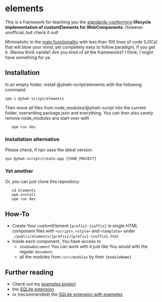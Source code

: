 # elements
This is a framework for teaching you the [standards-conforming](https://developer.mozilla.org/en-US/docs/Web/API/Web_components) **lifecycle implementation of customElements for WebComponents**. However unofficial, but check it out!

Minimalistic in the [main functionality](https://github.com/yhwh-script/elements/blob/main/src/elements/index.js) with less than 100 lines of code (LOCs) that will blow your mind, yet completely easy to follow paradigm, if you get it. Wanna think vanilla? Are you tired of all the frameworks? I think, I might have something for ya.



## Installation

In an empty folder, install @yhwh-script/elements with the following command:

```npm i @yhwh-script/elements```

Then move all files from node_modules/@yhwh-script into the current folder,
overwriting package.json and everything.
You can then also savely remove node_modules ans start over with

```npm install
   npm run dev
```

### Installation alternative
Please check, if npx uses the latest version.

```npx @yhwh-script/create-app {YOUR_PROJECT}```

### Yet another
Or, you can just clone this repository:

```git clone https://github.com/yhwh-script/elements.git
   cd elements
   npm install
   npm run dev
```

## How-To
- Create Your customElement `{prefix}-{suffix}` in single HTML component files with `<script>`, `<style>` and `<template>` under `./public/elements/{prefix}/{prefix}-{suffix}.html` 
- Inside each component, You have access to
   - `shadowDocument` You can work with it just like You would with the regular `document`.
   - all the modules from `/src/modules` by their `{moduleName}`

## Further reading
- Check out my [examples project](https://github.com/yhwh-script/examples)
- the [SQLite extension](https://github.com/yhwh-script/sqlite)
- or (recommended) the [SQLite extension with examples](https://github.com/yhwh-script/sqlite-examples)
